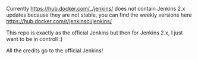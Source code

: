 Currently https://hub.docker.com/_/jenkins/ does not contain Jenkins 2.x updates because they are not stable, you can find 
the weekly versions here https://hub.docker.com/r/jenkinsci/jenkins/

This repo is exactly as the official Jenkins but then for Jenkins 2.x, I just want to be in controll :)

All the credits go to the official Jenkins!
